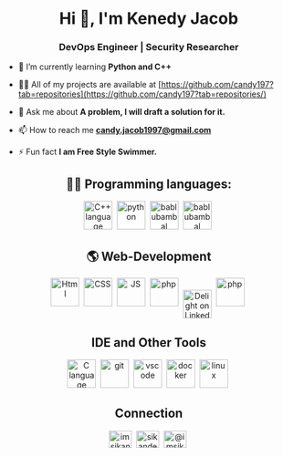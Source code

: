 
<h1 align="center">Hi 👋, I'm Kenedy Jacob</h1>
<h3 align="center">DevOps Engineer | Security Researcher</h3>
<p>
  
- 🌱 I’m currently learning **Python and C++**

- 👨‍💻 All of my projects are available at [https://github.com/candy197?tab=repositories](https://github.com/candy197?tab=repositories/)

- 💬 Ask me about **A problem, I will draft a solution for it.**

- 📫 How to reach me **candy.jacob1997@gmail.com**

- ⚡ Fun fact **I am Free Style Swimmer.**

</p>


<h2 align='center'>👨‍💻  Programming languages:</h2>
<p align='center'>
<img src="https://raw.githubusercontent.com/bablubambal/All_logo_and_pictures/1ac69ce5fbc389725f16f989fa53c62d6e1b4883/programming%20languages/c%2B%2B.svg" alt="C++ language" height="50" width="50" />&nbsp; 
<img src="https://raw.githubusercontent.com/bablubambal/All_logo_and_pictures/1ac69ce5fbc389725f16f989fa53c62d6e1b4883/programming%20languages/python.svg" alt="python" height="50" width="50" />&nbsp; 
<img src="https://raw.githubusercontent.com/bablubambal/All_logo_and_pictures/1ac69ce5fbc389725f16f989fa53c62d6e1b4883/programming%20languages/javascript.svg" alt="bablubambal" height="50" width="50" />&nbsp;
<img src="https://github.com/bablubambal/All_logo_and_pictures/blob/main/programming%20languages/bash.svg" alt="bablubambal" height="50" width="50" />&nbsp;

</p>
 <h2 align = 'center'>🌎 Web-Development</h2>
<p align='center'>
<img src="https://raw.githubusercontent.com/bablubambal/All_logo_and_pictures/1ac69ce5fbc389725f16f989fa53c62d6e1b4883/social%20icons/html5.svg" alt="Html" height="50" width="50" />&nbsp;
<img src="https://raw.githubusercontent.com/bablubambal/All_logo_and_pictures/1ac69ce5fbc389725f16f989fa53c62d6e1b4883/social%20icons/css3.svg" alt="CSS" height="50" width="50" />&nbsp;
<img src="https://raw.githubusercontent.com/bablubambal/All_logo_and_pictures/1ac69ce5fbc389725f16f989fa53c62d6e1b4883/social%20icons/javascript.svg" alt="JS" height="50" width="50" />&nbsp;
<img src="https://raw.githubusercontent.com/bablubambal/All_logo_and_pictures/1ac69ce5fbc389725f16f989fa53c62d6e1b4883/social%20icons/php.svg" alt="php" height="50" width="50" />&nbsp;
<a href="https://www.djangoproject.com/" target="blank"><img align="center" src="https://cdn.worldvectorlogo.com/logos/django.svg" alt="Delight on LinkedIn" width="50" /></a>&nbsp;
<img src="https://github.com/bablubambal/All_logo_and_pictures/blob/main/frameworks/boostrap.svg" alt="php" height="50" width="50" />&nbsp;
</p>
<h2 align='center'>IDE and Other Tools</h2>
<p align='center'>
<img src="https://raw.githubusercontent.com/bablubambal/All_logo_and_pictures/62487087dc4f4f5efee637addbc67a16dd374bf6/text%20editors/atom.svg" alt="C language" height="50" width="50" />&nbsp;
<img src="https://github.com/bablubambal/All_logo_and_pictures/blob/main/others/git.svg" alt="git" height="50" width="50" />&nbsp; 
<img src="https://raw.githubusercontent.com/bablubambal/All_logo_and_pictures/62487087dc4f4f5efee637addbc67a16dd374bf6/text%20editors/vscode.svg" alt="vscode" height="50" width="50" />&nbsp;
<img src="https://github.com/bablubambal/All_logo_and_pictures/blob/main/social%20icons/docker.svg" alt="docker" height="50" width="50" />&nbsp;
<img src="https://github.com/bablubambal/All_logo_and_pictures/blob/main/social%20icons/linux.svg" alt="linux" height="50" width="50" />&nbsp;


</p>

<h2 align='center'>Connection</h2>
<p align = 'center'>
<a href="https://twitter.com/StillUnknown023" target="blank"><img align="center" src="https://raw.githubusercontent.com/rahuldkjain/github-profile-readme-generator/master/src/images/icons/Social/twitter.svg" alt="imsikandarkhan" height="30" width="40" /></a>&nbsp;
<a href="https://in.linkedin.com/in/kenedyjacob" target="blank"><img align="center" src="https://raw.githubusercontent.com/rahuldkjain/github-profile-readme-generator/master/src/images/icons/Social/linked-in-alt.svg" alt="sikanderkhan" height="30" width="40" /></a>&nbsp;
<a href="https://www.hackerrank.com/profile/CandyMan020" target="blank"><img align="center" src="https://raw.githubusercontent.com/rahuldkjain/github-profile-readme-generator/master/src/images/icons/Social/hackerrank.svg" alt="@imsikandarkhan1" height="30" width="40" /></a>&nbsp;
</p>





